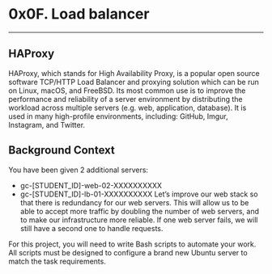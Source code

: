 # **0x0F. Load balancer**
---
## HAProxy
HAProxy, which stands for High Availability Proxy, is a popular open source software TCP/HTTP Load Balancer and proxying solution which can be run on Linux, macOS, and FreeBSD.
Its most common use is to improve the performance and reliability of a server environment by distributing the workload across multiple servers (e.g. web, application, database).
It is used in many high-profile environments, including: GitHub, Imgur, Instagram, and Twitter.

## Background Context
You have been given 2 additional servers:

* gc-[STUDENT_ID]-web-02-XXXXXXXXXX
* gc-[STUDENT_ID]-lb-01-XXXXXXXXXX
Let’s improve our web stack so that there is redundancy for our web servers.
This will allow us to be able to accept more traffic by doubling the number of web servers, and to make our infrastructure more reliable. 
If one web server fails, we will still have a second one to handle requests.

For this project, you will need to write Bash scripts to automate your work.
All scripts must be designed to configure a brand new Ubuntu server to match the task requirements.
